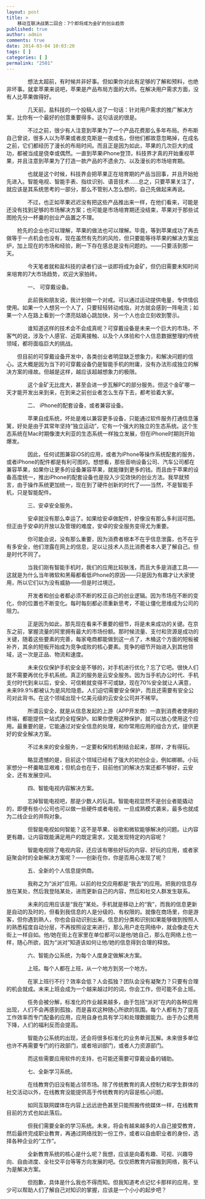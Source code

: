 ```yaml
---
layout: post
title: >
    移动互联决战第二回合：7个即将成为金矿的创业趋势
published: true
author: admin
comments: true
date: 2014-03-04 10:03:20
tags: [ ]
categories: [ ]
permalink: "2501"
---
```


  　　       想法太超前，有时候并非好事。但如果你对此有足够的了解和预料，也绝非坏事。就拿苹果来说吧，苹果是产品布局方面的大师。在解决用户需求方面，没有人比苹果做得好。



  　　       几天前，盐科技的一个投稿人说了一句话：针对用户需求的推广解决方案，比你有一个最好的创意重要得多。这句话说的很是。



  　　       不过之前，很少有人注意到苹果为了一个产品花费那么多年布局。乔布斯自己曾说，很多人以为苹果或者皮克斯是一夜成名，但他们都故意忽略掉，在成名之前，它们都经历了漫长的布局时间。而且正是因为如此，苹果的几次巨大的成功，都被当成是侥幸或偶然。一直到苹果iPhone登顶，科技界才真的开始重视苹果，并且注意到苹果为了打造一款产品的不遗余力、以及漫长的市场培育期。



  　　       也就是这个时候，科技界会把苹果正在培育期的产品当回事，并且开始抢先进入。智能电视、智能手表、指纹识别、语音技术……总之，只要苹果关注了，就应该是其系统思考的一部分，那么不管别人怎么想的，自己先做起来再说。



  　　       不过，也正如苹果迟迟没有把这些产品推出来一样，在他们看来，可能是还没有找到足够的市场解决方案；也可能是市场培育期还没结束，苹果对于那些试图抢先分一杯羹的创业产品置之不理。



  　　抢先的企业也可以理解，苹果的做法也可以理解。毕竟，等到苹果成功了再去做等于一点机会也没有，现在虽然有先烈的风险，但只要能等待苹果的解决方案出炉，加上现在的市场和经验，刷一下存在感总是没有问题的。——只要活到那一天。



  　　       今天笔者就和盐科技的读者们谈一谈即将成为金矿，但仍旧需要未知时间来培育的7大市场趋势，欢迎大家拍砖。



  　　       一、 可穿戴设备。



  　　       此前我和朋友说，我计划做一个对戒。可以通过运动提供电量，专供情侣使用。如果一个人想另一个人了，只要轻轻转动戒指，对方就会感到一阵电流；如果一个人在路上看到一个漂亮姑娘心跳加快，另一个人也会立刻收到警示。



  　　       谁知道这样的技术会不会成真呢？可穿戴设备是未来一个巨大的市场，不客气的说，涉及个人感官、近距离接触、以及个人体验和个人信息数据整理的传统领域，都将面临巨大的挑战。



  　　但目前的可穿戴设备开发中，各类创业者明显缺乏想象力，和解决问题的信心。这大概是因为当下的可穿戴设备仍是智能手机的附庸，没有办法形成独立的解决方案的缘故。但越是这样，越应该超越想象力的极限。



  　　       这个金矿无比庞大，甚至会进一步瓦解PC的部分服务。但这个金矿哪一天才能开发出来到来，在到来之前创业者怎么生存下去，都考验着大家。



  　　       二、 iPhone的配套设备，或者兼容设备。



  　　       苹果自成系统，坏处是难以兼容更多设备，只能通过软件服务打通信息藩篱，好处是由于其常年坚持“独立运动”，它有一个强大的独立的生态系统。这个生态系统在Mac时期像澳大利亚的生态系统一样独立发展，但在iPhone时期则开始爆发。



  　　       因此，任何试图兼容iOS的应用，或者为iPhone等操作系统配套的服务，或者iPhone的配件都是有利可图的。想想看，那些音响设备公司、汽车公司都在兼容苹果，如果你让更多的设备兼容苹果，就能赚到更多的钱。而且由于苹果的设备高度统一，推出iPhone的配套设备也是投入少见效快的创业方法。我早就预言，由于操作系统更加统一，现在到了硬件创新的时代了——当然，不是智能手机，只是智能配件。



  　　       三、安卓安全服务。



  　　       安卓就没有那么幸运了。如果给安卓做配件，好像没有那么多利润可图。但正由于安卓的开放以及管理的难度，安卓的安全服务变得尤为重要。



  　　       你可能会说，没有那么重要，因为消费者根本不在乎信息泄露，也不在乎有多安全，他们泄露在网上的信息，足以让技术人员比消费者本人更了解自己。但是时代不同了。



  　　       当我们刚有智能手机时，我们的应用比较肤浅，而且大多是消遣工具——这就是为什么当年微软和黑莓都看低iPhone的原因——只是因为有趣才让大家使用，所以它们以为没有威胁——但是时过境迁。



  　　       开发者和创业者都必须不断的校正自己的创业逻辑。因为市场在不断的变化，你的位置也不断变化。每时每刻都必须重新思考，不能让僵化思维成为公司的阻力。



  　　       正是因为如此，那先现在看来不重要的细节，将是未来成功的关键。在京东之前，掌握流量的阿里拥有最大的市场份额。那时候流量、支付和货源是成功的关键，随着这些要素的完善，每家电商都能做到这一点了，木桶这个方面的短板被补齐，其余的短板开始成为竞争成败的核心要素。竞争的细节开始进入到其他领域，这一次是正品、物流和速度。



  　　       未来仅仅保护手机安全是不够的，对手机进行优化？忘了它吧。很快人们就不需要再优化手机系统。真正的服务是云安全服务。因为当手机办公时代、手机支付时代到来以后，安全、可信赖就变得不可或缺，现在70%安全就让人满意，未来99.9%都被认为是风险隐患。人们迫切需要安全保护，而且还需要有安全公司对此背书。在这个领域出现十亿美元级的云安全公司并不稀罕。



  　　       所谓云安全，就是从信息发起的上游（APP开发商）一直到消费者使用的终端，都能提供一站式的全程保护。如果你使用这种保护，就可以放心使用这个应用。最重要的是，它能通过对安全信息的处理，和你常用应用的组合方式，提供更好的安全解决方案。



  　　       不过未来的安全服务，一定要和保险机制结合起来，那样，才有得玩。



  　　       略显遗憾的是，目前这个领域已经有了强大的初创企业，例如梆梆。小玩家想分一杯羹略显艰难；但机会也在于，目前他们的解决方案还都不够好，云安全，还有发展空间。



  　　       四、智能电视内容解决方案。



  　　       忘掉智能电视吧，那是少数人的玩具。智能电视显然不是创业者能撬动的，即便有些小公司也可以做一些硬件或者电视，一旦成熟模式袭来，最多也就成为二线企业的并购对象。



  　　       但智能电视如何智能？这不是苹果、谷歌和微软能够解决的问题。让内容更有趣，让内容既能满足用户的既定需求，又能发现特定的内容呢？



  　　       智能电视除了电视内容，还应该有哪些好玩的内容、好玩的应用，或者家庭聚会时的全新解决方案呢？——创新在你，你是否用心发现了呢？



  　　       五、全新的个人信息提供商。



  　　       我称之为“派对”应用。以前的社交应用都是“我去”的应用。把我的信息存放在某处，然后我登陆某处，进而更新自己的内容，然后和社交人群发生联系。



  　　       未来的应用应该是“我在”某处。手机就是移动上的“我”，而我的信息更新是自动的及时的，但看到我信息的人是分级的、有权限的。就像在商场里，你是游客，但你遇到熟人，你也会自动识别出来。信息的分类和识别如果能够做到按照人的熟悉程度自动分层，不再按照设定来进行，那么用户走在网络中，就会像走在大街上一样自如。他/她在街上在家里在单位都可以是他/她自己，那么在网络上也一样，随心所欲，因为“派对”知道该如何让他/她的信息得到合理的释放。



  　　       六、智能办公系统，为每个人度身定做解决方案。



  　　       上班。每个人都在上班，从一个地方到另一个地方。



  　　       在家上班行不行？效率会低？人会孤独？团队会没有凝聚力？只要有合理的机会就成。未来上班会成为一个越来越过时的词，你会工作，但可能不会上班。



  　　       任务会被分解，标准化的作业越来越多，由于包括“派对”在内的各种应用出现，人们不会再感到孤独，而是喜欢这种随心所欲的氛围。每个人都有为了提高工作效率而专门配备的应用，应用自身也具有学习和处理数据能力。由于办公费用下降，人们的福利反而会提高。



  　　       智能办公系统的出现，还会将很多标准化的业务单元瓦解。未来很多单位也许不再需要专门的行政部门，或者培训部门，或者人力资源部门。



  　　       而这些需要应用软件的支持，也可能还需要可穿戴设备的辅助。



  　　       七、全新学习系统。



  　　       在线教育仍旧没有能占领市场。除了传统教育的真人控制力和学生群体的社交活动以外，在线教育没能提供高于传统教育的内容是核心问题。



  　　       如同互联网媒体在内容上远远逊色甚至只能照搬传统媒体一样，在线教育目前的方式也如此落后。



  　　       但我们需要全新的学习系统。未来，将会有越来越多的人自己接受教育，然后最终完成职业教育，再通过网络找到一份工作，或者以自由职业者的身份，选择各种企业的“工作”。



  　　       全新教育系统的核心是什么呢？我想，应该是向着有趣、可视、兴趣导向、自由进度、全社交平台等等方向发展的吧。仅仅把教育内容搬到网络，我不认为是解决方案。



  　　       但抱歉，具体是什么我也不得而知。但我知道考点记忆卡那样的应用，至少可以帮助人们了解自己对知识的掌握，应该是一个小小的起步吧？

